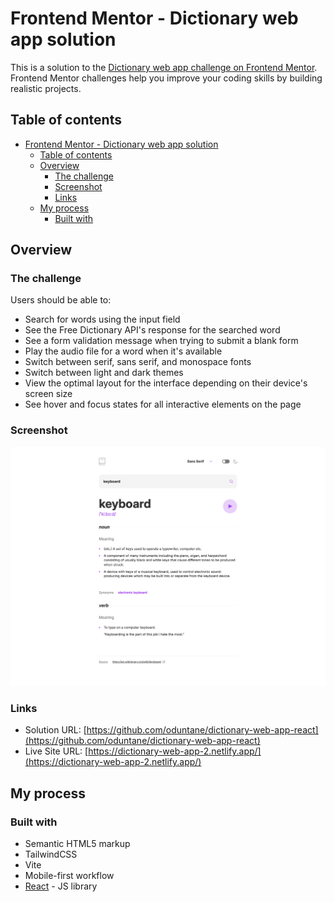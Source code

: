 # Frontend Mentor - Dictionary web app solution

This is a solution to the [Dictionary web app challenge on Frontend Mentor](https://www.frontendmentor.io/challenges/dictionary-web-app-h5wwnyuKFL). Frontend Mentor challenges help you improve your coding skills by building realistic projects. 

## Table of contents

- [Frontend Mentor - Dictionary web app solution](#frontend-mentor---dictionary-web-app-solution)
  - [Table of contents](#table-of-contents)
  - [Overview](#overview)
    - [The challenge](#the-challenge)
    - [Screenshot](#screenshot)
    - [Links](#links)
  - [My process](#my-process)
    - [Built with](#built-with)


## Overview

### The challenge

Users should be able to:

- Search for words using the input field
- See the Free Dictionary API's response for the searched word
- See a form validation message when trying to submit a blank form
- Play the audio file for a word when it's available
- Switch between serif, sans serif, and monospace fonts
- Switch between light and dark themes
- View the optimal layout for the interface depending on their device's screen size
- See hover and focus states for all interactive elements on the page

### Screenshot

![](./Screenshot.png)

### Links

- Solution URL: [https://github.com/oduntane/dictionary-web-app-react](https://github.com/oduntane/dictionary-web-app-react)
- Live Site URL: [https://dictionary-web-app-2.netlify.app/](https://dictionary-web-app-2.netlify.app/)

## My process

### Built with

- Semantic HTML5 markup
- TailwindCSS
- Vite
- Mobile-first workflow
- [React](https://reactjs.org/) - JS library

